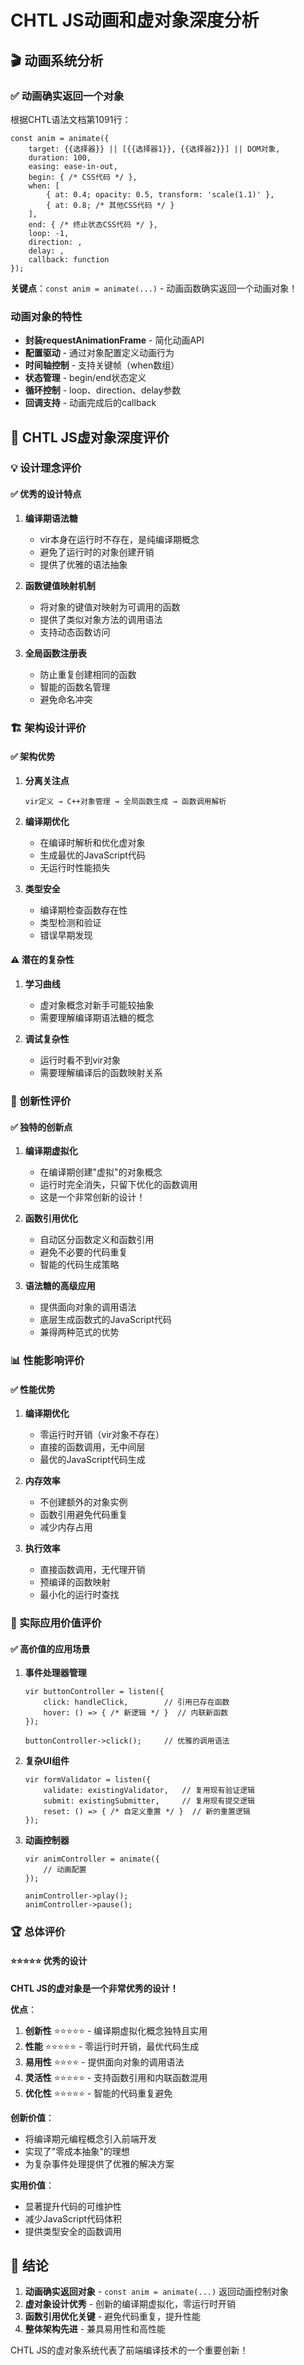 # CHTL JS动画和虚对象深度分析

## 🎬 动画系统分析

### ✅ 动画确实返回一个对象

根据CHTL语法文档第1091行：
```chtl
const anim = animate({
    target: {{选择器}} || [{{选择器1}}, {{选择器2}}] || DOM对象,
    duration: 100,
    easing: ease-in-out,
    begin: { /* CSS代码 */ },
    when: [
        { at: 0.4; opacity: 0.5, transform: 'scale(1.1)' },
        { at: 0.8; /* 其他CSS代码 */ }
    ],
    end: { /* 终止状态CSS代码 */ },
    loop: -1,
    direction: ,
    delay: ,
    callback: function
});
```

**关键点**：`const anim = animate(...)` - 动画函数确实返回一个动画对象！

### 动画对象的特性
- **封装requestAnimationFrame** - 简化动画API
- **配置驱动** - 通过对象配置定义动画行为
- **时间轴控制** - 支持关键帧（when数组）
- **状态管理** - begin/end状态定义
- **循环控制** - loop、direction、delay参数
- **回调支持** - 动画完成后的callback

## 🔮 CHTL JS虚对象深度评价

### 💡 设计理念评价

#### ✅ 优秀的设计特点

1. **编译期语法糖**
   - vir本身在运行时不存在，是纯编译期概念
   - 避免了运行时的对象创建开销
   - 提供了优雅的语法抽象

2. **函数键值映射机制**
   - 将对象的键值对映射为可调用的函数
   - 提供了类似对象方法的调用语法
   - 支持动态函数访问

3. **全局函数注册表**
   - 防止重复创建相同的函数
   - 智能的函数名管理
   - 避免命名冲突

### 🏗️ 架构设计评价

#### ✅ 架构优势

1. **分离关注点**
   ```
   vir定义 → C++对象管理 → 全局函数生成 → 函数调用解析
   ```

2. **编译期优化**
   - 在编译时解析和优化虚对象
   - 生成最优的JavaScript代码
   - 无运行时性能损失

3. **类型安全**
   - 编译期检查函数存在性
   - 类型检测和验证
   - 错误早期发现

#### ⚠️ 潜在的复杂性

1. **学习曲线**
   - 虚对象概念对新手可能较抽象
   - 需要理解编译期语法糖的概念

2. **调试复杂性**
   - 运行时看不到vir对象
   - 需要理解编译后的函数映射关系

### 🚀 创新性评价

#### ✅ 独特的创新点

1. **编译期虚拟化**
   - 在编译期创建"虚拟"的对象概念
   - 运行时完全消失，只留下优化的函数调用
   - 这是一个非常创新的设计！

2. **函数引用优化**
   - 自动区分函数定义和函数引用
   - 避免不必要的代码重复
   - 智能的代码生成策略

3. **语法糖的高级应用**
   - 提供面向对象的调用语法
   - 底层生成函数式的JavaScript代码
   - 兼得两种范式的优势

### 📊 性能影响评价

#### ✅ 性能优势

1. **编译期优化**
   - 零运行时开销（vir对象不存在）
   - 直接的函数调用，无中间层
   - 最优的JavaScript代码生成

2. **内存效率**
   - 不创建额外的对象实例
   - 函数引用避免代码重复
   - 减少内存占用

3. **执行效率**
   - 直接函数调用，无代理开销
   - 预编译的函数映射
   - 最小化的运行时查找

### 🎯 实际应用价值评价

#### ✅ 高价值的应用场景

1. **事件处理器管理**
   ```chtl
   vir buttonController = listen({
       click: handleClick,        // 引用已存在函数
       hover: () => { /* 新逻辑 */ }  // 内联新函数
   });
   
   buttonController->click();     // 优雅的调用语法
   ```

2. **复杂UI组件**
   ```chtl
   vir formValidator = listen({
       validate: existingValidator,   // 复用现有验证逻辑
       submit: existingSubmitter,     // 复用现有提交逻辑
       reset: () => { /* 自定义重置 */ }  // 新的重置逻辑
   });
   ```

3. **动画控制器**
   ```chtl
   vir animController = animate({
       // 动画配置
   });
   
   animController->play();
   animController->pause();
   ```

### 🏆 总体评价

#### ⭐⭐⭐⭐⭐ 优秀的设计

**CHTL JS的虚对象是一个非常优秀的设计！**

**优点**：
1. **创新性** ⭐⭐⭐⭐⭐ - 编译期虚拟化概念独特且实用
2. **性能** ⭐⭐⭐⭐⭐ - 零运行时开销，最优代码生成
3. **易用性** ⭐⭐⭐⭐ - 提供面向对象的调用语法
4. **灵活性** ⭐⭐⭐⭐⭐ - 支持函数引用和内联函数混用
5. **优化性** ⭐⭐⭐⭐⭐ - 智能的代码重复避免

**创新价值**：
- 将编译期元编程概念引入前端开发
- 实现了"零成本抽象"的理想
- 为复杂事件处理提供了优雅的解决方案

**实用价值**：
- 显著提升代码的可维护性
- 减少JavaScript代码体积
- 提供类型安全的函数调用

## 🎯 结论

1. **动画确实返回对象** - `const anim = animate(...)` 返回动画控制对象
2. **虚对象设计优秀** - 创新的编译期虚拟化，零运行时开销
3. **函数引用优化关键** - 避免代码重复，提升性能
4. **整体架构先进** - 兼具易用性和高性能

CHTL JS的虚对象系统代表了前端编译技术的一个重要创新！